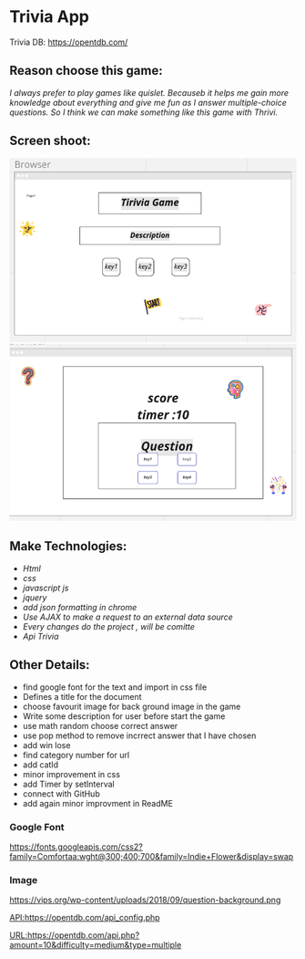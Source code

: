 # Trivia App
 Trivia DB: https://opentdb.com/
## Reason  choose this game: 
 *I always prefer to play games like quislet. Becauseb it  helps me gain more knowledge about everything and give me fun as I answer multiple-choice questions. So I think we can make something like this game with Thrivi.*

 ##  Screen shoot:
![ *this my project wireframe*](./screen1.png)
![ *this my project wireframe*](./screen2.png)

## Make Technologies:
- *Html*
- *css*
- *javascript *js**
- *jquery*
- *add json formatting in chrome* 
- *Use AJAX to make a request to an external data source*
- *Every changes do the project , will be comitte*
- *Api Trivia* 
## Other Details:
- find google font for the text and import in css file 
- Defines a title for the document
- choose favourit image for back ground image in the game
- Write  some description for user before start the game   
- use math random choose correct answer
- use pop method to  remove incrrect answer that I have chosen
- add win lose 
- find category number for url
- add catId 
- minor improvement in css 
- add Timer by setInterval
- connect with GitHub
- add again minor improvment in ReadME



 ### Google Font
<https://fonts.googleapis.com/css2?family=Comfortaa:wght@300;400;700&family=Indie+Flower&display=swap>
###  Image  
<https://vips.org/wp-content/uploads/2018/09/question-background.png>

<API:https://opentdb.com/api_config.php>

<URL:https://opentdb.com/api.php?amount=10&difficulty=medium&type=multiple>